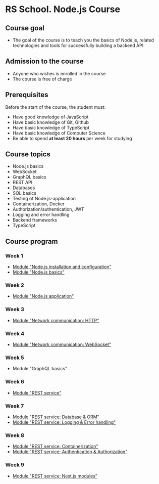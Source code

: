 # RS School. Node.js Course

## Course goal

- The goal of the course is to teach you the basics of Node.js, related technologies and tools for successfully building a backend API

## Admission to the course

- Anyone who wishes is enrolled in the course
- The course is free of charge

## Prerequisites

Before the start of the course, the student must:  
- Have good knowledge of JavaScript
- Have basic knowledge of Git, Github
- Have basic knowledge of TypeScript
- Have basic knowledge of Computer Science
- Be able to spend **at least 20 hours** per week for studying

## Course topics

- Node.js basics
- WebSocket
- GraphQL basics
- REST API
- Databases
- SQL basics
- Testing of Node.js-application
- Containerization, Docker
- Authorization/authentication, JWT
- Logging and error handling
- Backend frameworks
- TypeScript

## Course program

### Week 1
- [Module "Node.js installation and configuration"](modules/nodejs-installation/README.md)
- [Module "Node.js basics"](modules/nodejs-basics/README.md)

### Week 2
- [Module "Node.js application"](modules/nodejs-application/README.md)

### Week 3
- [Module "Network communication: HTTP"](modules/crud-api/README.md)

### Week 4
- [Module "Network communication: WebSocket"](modules/websocket/README.md)

### Week 5
- Module "GraphQL basics"

### Week 6
- [Module "REST service"](modules/rest/rest/README.md)

### Week 7
- [Module "REST service: Database & ORM"](modules/rest/database-orm/README.md)
- [Module "REST service: Logging & Error handling"](modules/rest/logging-error-handling/README.md)

### Week 8
- [Module "REST service: Containerization"](modules/rest/containerization/README.md)
- [Module "REST service: Authentication & Authorization"](modules/rest/authentication-jwt/README.md)

### Week 9
- [Module "REST service: Nest.js modules"](modules/rest/nestjs-modules/README.md)
